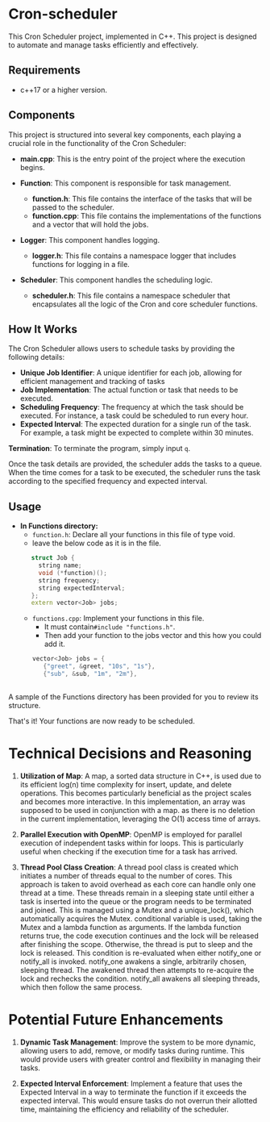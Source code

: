 # Cron-scheduler

This Cron Scheduler project, implemented in C++. This project is designed to
automate and manage tasks efficiently and effectively.

## Requirements

- c++17 or a higher version.

## Components

This project is structured into several key components, each playing a crucial role in the functionality of the Cron
Scheduler:

- **main.cpp**: This is the entry point of the project where the execution begins.

- **Function**: This component is responsible for task management.
    - **function.h**: This file contains the interface of the tasks that will be passed to the scheduler.
    - **function.cpp**: This file contains the implementations of the functions and a vector that will hold the jobs.

- **Logger**: This component handles logging.
    - **logger.h**: This file contains a namespace logger that includes functions for logging in a file.

- **Scheduler**: This component handles the scheduling logic.
    - **scheduler.h**: This file contains a namespace scheduler that encapsulates all the logic of the Cron and core
      scheduler functions.

## How It Works

The Cron Scheduler allows users to schedule tasks by providing the following details:

- **Unique Job Identifier**: A unique identifier for each job, allowing for efficient management and tracking of tasks
- **Job Implementation**: The actual function or task that needs to be executed.
- **Scheduling Frequency**: The frequency at which the task should be executed. For instance, a task could be scheduled
  to run every hour.
- **Expected Interval**: The expected duration for a single run of the task. For example, a task might be expected to
  complete within 30 minutes.

**Termination**: To terminate the program, simply input `q`.

Once the task details are provided, the scheduler adds the tasks to a queue. When the time comes for a task to be
executed, the scheduler runs the task according to the specified frequency and expected interval.

## Usage

- **In Functions directory:**
   - `function.h`: Declare all your functions in this file of type void.
   - leave the below code as it is in the file.
   ```cpp
      struct Job {
        string name;
        void (*function)();
        string frequency;
        string expectedInterval;
      };
      extern vector<Job> jobs;
    ```
   - `functions.cpp`: Implement your functions in this file.
      - It must contain`#include "functions.h"`.
      - Then add your function to the jobs vector and this how you could add it.
     ```cpp
     vector<Job> jobs = {
        {"greet", &greet, "10s", "1s"},
        {"sub", &sub, "1m", "2m"},
    
A sample of the Functions directory has been provided for you to review its structure.

That's it! Your functions are now ready to be scheduled.

# Technical Decisions and Reasoning

1. **Utilization of Map**: A map, a sorted data structure in C++, is used due to its efficient log(n) time complexity
   for insert, update, and delete operations. This becomes particularly beneficial as the project scales and becomes
   more interactive. In this implementation, an array was supposed to be used in conjunction with a map. as there is no
   deletion in the current implementation, leveraging the O(1) access time of arrays.

2. **Parallel Execution with OpenMP**: OpenMP is employed for parallel execution of independent tasks within for loops.
   This is particularly useful when checking if the execution time for a task has arrived.

3. **Thread Pool Class Creation**: A thread pool class is created which initiates a number of threads equal to the
   number of cores. This approach is taken to avoid overhead as each core can handle only one thread at a time. These
   threads remain in a sleeping state until either a task is inserted into the queue or the program needs to be
   terminated and joined. This is managed using a Mutex and a unique_lock(), which automatically acquires the Mutex.
   conditional variable is used, taking the Mutex and a lambda function as arguments. If the lambda function returns
   true, the code execution continues and the lock will be released after finishing the scope. Otherwise, the thread is
   put to sleep and the lock is released. This condition is re-evaluated when either notify_one or notify_all is
   invoked. notify_one awakens a single, arbitrarily chosen, sleeping thread. The awakened thread then attempts to
   re-acquire the lock and rechecks the condition. notify_all awakens all sleeping threads, which then follow the same
   process.

# Potential Future Enhancements

1. **Dynamic Task Management**: Improve the system to be more dynamic, allowing users to add, remove, or modify tasks
   during runtime. This would provide users with greater control and flexibility in managing their tasks.

2. **Expected Interval Enforcement**: Implement a feature that uses the Expected Interval in a way to terminate the
   function if it exceeds the expected interval. This would ensure tasks do not overrun their allotted time, maintaining
   the efficiency and reliability of the scheduler.